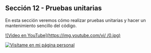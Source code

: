 ## Sección 12 - Pruebas unitarias

En esta sección veremos cómo realizar pruebas unitarias y hacer un mantenimiento sencillo del código.

[![Video en YouTube](https://img.youtube.com/vi/    /0.jpg)](https://www.youtube.com/watch?v=  )

[![Visítame en mi página personal](https://img.shields.io/badge/-Visítame_en_mi_pagina_personal-black)](https://edwinsaul.com)
